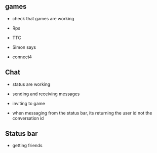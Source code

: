 ## games

-    check that games are working

-    Rps

-    TTC

-    Simon says

-    connect4

## Chat

-    status are working

-    sending and receiving messages

-    inviting to game

-    when messaging from the status bar, its returning the user id not the conversation id

## Status bar

-    getting friends
